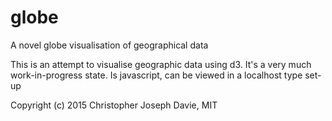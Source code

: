 # globe
A novel globe visualisation of geographical data

This is an attempt to visualise geographic data using d3.  It's a very much work-in-progress state.  Is javascript, can be viewed in a localhost type set-up

Copyright (c) 2015 Christopher Joseph Davie, MIT
